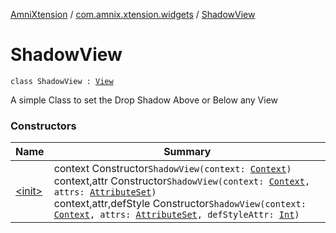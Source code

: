 [AmniXtension](../../index.md) / [com.amnix.xtension.widgets](../index.md) / [ShadowView](./index.md)

# ShadowView

`class ShadowView : `[`View`](https://developer.android.com/reference/android/view/View.html)

A simple Class to set the Drop Shadow Above or Below any View

### Constructors

| Name | Summary |
|---|---|
| [&lt;init&gt;](-init-.md) | context Constructor`ShadowView(context: `[`Context`](https://developer.android.com/reference/android/content/Context.html)`)`<br>context,attr Constructor`ShadowView(context: `[`Context`](https://developer.android.com/reference/android/content/Context.html)`, attrs: `[`AttributeSet`](https://developer.android.com/reference/android/util/AttributeSet.html)`)`<br>context,attr,defStyle Constructor`ShadowView(context: `[`Context`](https://developer.android.com/reference/android/content/Context.html)`, attrs: `[`AttributeSet`](https://developer.android.com/reference/android/util/AttributeSet.html)`, defStyleAttr: `[`Int`](https://kotlinlang.org/api/latest/jvm/stdlib/kotlin/-int/index.html)`)` |

